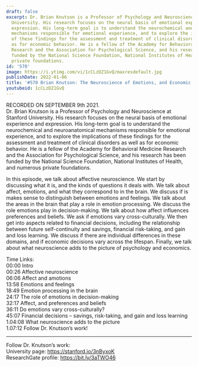 ```yaml
---
draft: false
excerpt: Dr. Brian Knutson is a Professor of Psychology and Neuroscience at Stanford
  University. His research focuses on the neural basis of emotional experience and
  expression. His long-term goal is to understand the neurochemical and neuroanatomical
  mechanisms responsible for emotional experience, and to explore the implications
  of these findings for the assessment and treatment of clinical disorders as well
  as for economic behavior. He is a fellow of the Academy for Behavioral Medicine
  Research and the Association for Psychological Science, and his research has been
  funded by the National Science Foundation, National Institutes of Health, and numerous
  private foundations.
id: '570'
image: https://i.ytimg.com/vi/1cCLzDZ1GvQ/maxresdefault.jpg
publishDate: 2022-01-06
title: '#570 Brian Knutson: The Neuroscience of Emotions, and Economic Decision-Making'
youtubeid: 1cCLzDZ1GvQ
---
```

RECORDED ON SEPTEMBER 9th 2021.  
Dr. Brian Knutson is a Professor of Psychology and Neuroscience at Stanford University. His research focuses on the neural basis of emotional experience and expression. His long-term goal is to understand the neurochemical and neuroanatomical mechanisms responsible for emotional experience, and to explore the implications of these findings for the assessment and treatment of clinical disorders as well as for economic behavior. He is a fellow of the Academy for Behavioral Medicine Research and the Association for Psychological Science, and his research has been funded by the National Science Foundation, National Institutes of Health, and numerous private foundations.

In this episode, we talk about affective neuroscience. We start by discussing what it is, and the kinds of questions it deals with. We talk about affect, emotions, and what they correspond to in the brain. We discuss if is makes sense to distinguish between emotions and feelings. We talk about the areas in the brain that play a role in emotion processing. We discuss the role emotions play in decision-making. We talk about how affect influences preferences and beliefs. We ask if emotions vary cross-culturally. We then get into aspects related to financial decisions, including the relationship between future self-continuity and savings, financial risk-taking, and gain and loss learning. We discuss if there are individual differences in these domains, and if economic decisions vary across the lifespan. Finally, we talk about what neuroscience adds to the picture of psychology and economics.

Time Links:  
00:00  Intro  
00:26  Affective neuroscience  
06:06  Affect and amotions  
13:58  Emotions and feelings  
18:49  Emotion processing in the brain  
24:17  The role of emotions in decision-making  
32:17  Affect, and preferences and beliefs  
36:11  Do emotions vary cross-culturally?  
45:07  Financial decisions – savings, risk-taking, and gain and loss learning  
1.04:08  What neuroscience adds to the picture  
1.07:12  Follow Dr. Knutson’s work!

---

Follow Dr. Knutson’s work:  
University page: https://stanford.io/3nByxoK  
ResearchGate profile: https://bit.ly/3aTWO46
